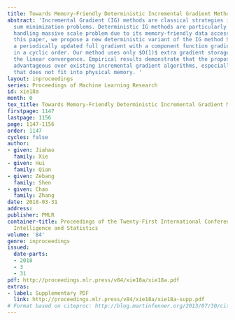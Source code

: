 ```yaml
---
title: Towards Memory-Friendly Deterministic Incremental Gradient Method
abstract: 'Incremental Gradient (IG) methods are classical strategies in solving finite
  sum minimization problems. Deterministic IG methods are particularly favorable in
  handling massive scale problem due to its memory-friendly data access pattern. In
  this paper, we propose a new deterministic variant of the IG method SVRG that blends
  a periodically updated full gradient with a component function gradient selected
  in a cyclic order. Our method uses only $O(1)$ extra gradient storage without compromising
  the linear convergence. Empirical results demonstrate that the proposed method is
  advantageous over existing incremental gradient algorithms, especially on problems
  that does not fit into physical memory. '
layout: inproceedings
series: Proceedings of Machine Learning Research
id: xie18a
month: 0
tex_title: Towards Memory-Friendly Deterministic Incremental Gradient Method
firstpage: 1147
lastpage: 1156
page: 1147-1156
order: 1147
cycles: false
author:
- given: Jiahao
  family: Xie
- given: Hui
  family: Qian
- given: Zebang
  family: Shen
- given: Chao
  family: Zhang
date: 2018-03-31
address: 
publisher: PMLR
container-title: Proceedings of the Twenty-First International Conference on Artficial
  Intelligence and Statistics
volume: '84'
genre: inproceedings
issued:
  date-parts:
  - 2018
  - 3
  - 31
pdf: http://proceedings.mlr.press/v84/xie18a/xie18a.pdf
extras:
- label: Supplementary PDF
  link: http://proceedings.mlr.press/v84/xie18a/xie18a-supp.pdf
# Format based on citeproc: http://blog.martinfenner.org/2013/07/30/citeproc-yaml-for-bibliographies/
---
```

